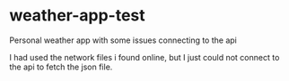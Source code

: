 # weather-app-test
Personal weather app with some issues connecting to the api

I had used the network files i found online, but I just could not connect to the api to fetch the json file.

